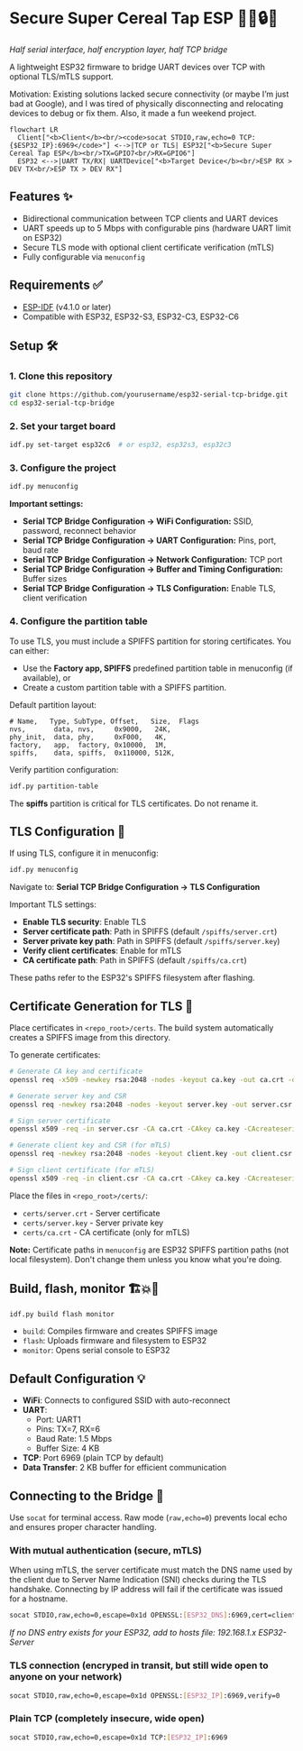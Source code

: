 # Secure Super Cereal Tap ESP 💁‍♂️🔒🌉
*Half serial interface, half encryption layer, half TCP bridge*

A lightweight ESP32 firmware to bridge UART devices over TCP with optional TLS/mTLS support.

Motivation: Existing solutions lacked secure connectivity (or maybe I’m just bad at Google), and I was tired of physically disconnecting and relocating devices to debug or fix them. Also, it made a fun weekend project.

```mermaid
flowchart LR
  Client["<b>Client</b><br/><code>socat STDIO,raw,echo=0 TCP:{$ESP32_IP}:6969</code>"] <-->|TCP or TLS| ESP32["<b>Secure Super Cereal Tap ESP</b><br/>TX=GPIO7<br/>RX=GPIO6"]
  ESP32 <-->|UART TX/RX| UARTDevice["<b>Target Device</b><br/>ESP RX > DEV TX<br/>ESP TX > DEV RX"]
```

## Features ✨

- Bidirectional communication between TCP clients and UART devices
- UART speeds up to 5 Mbps with configurable pins (hardware UART limit on ESP32)
- Secure TLS mode with optional client certificate verification (mTLS)
- Fully configurable via `menuconfig`

## Requirements ✅

- [ESP-IDF](https://docs.espressif.com/projects/esp-idf/en/latest/esp32/get-started/) (v4.1.0 or later)
- Compatible with ESP32, ESP32-S3, ESP32-C3, ESP32-C6

## Setup 🛠️

### 1. Clone this repository

```bash
git clone https://github.com/yourusername/esp32-serial-tcp-bridge.git
cd esp32-serial-tcp-bridge
```

### 2. Set your target board

```bash
idf.py set-target esp32c6  # or esp32, esp32s3, esp32c3
```

### 3. Configure the project

```bash
idf.py menuconfig
```

**Important settings:**
- **Serial TCP Bridge Configuration → WiFi Configuration:** SSID, password, reconnect behavior
- **Serial TCP Bridge Configuration → UART Configuration:** Pins, port, baud rate
- **Serial TCP Bridge Configuration → Network Configuration:** TCP port
- **Serial TCP Bridge Configuration → Buffer and Timing Configuration:** Buffer sizes
- **Serial TCP Bridge Configuration → TLS Configuration:** Enable TLS, client verification

### 4. Configure the partition table

To use TLS, you must include a SPIFFS partition for storing certificates. You can either:

- Use the **Factory app, SPIFFS** predefined partition table in menuconfig (if available), or
- Create a custom partition table with a SPIFFS partition.

Default partition layout:

```csv
# Name,   Type, SubType, Offset,   Size,  Flags
nvs,       data, nvs,     0x9000,   24K,
phy_init,  data, phy,     0xF000,   4K,
factory,   app,  factory, 0x10000,  1M,
spiffs,    data, spiffs,  0x110000, 512K,
```

Verify partition configuration:

```bash
idf.py partition-table
```

The **spiffs** partition is critical for TLS certificates. Do not rename it.

## TLS Configuration 🔐

If using TLS, configure it in menuconfig:

```bash
idf.py menuconfig
```

Navigate to: **Serial TCP Bridge Configuration → TLS Configuration**

Important TLS settings:

- **Enable TLS security**: Enable TLS
- **Server certificate path**: Path in SPIFFS (default `/spiffs/server.crt`)
- **Server private key path**: Path in SPIFFS (default `/spiffs/server.key`)
- **Verify client certificates**: Enable for mTLS
- **CA certificate path**: Path in SPIFFS (default `/spiffs/ca.crt`)

These paths refer to the ESP32's SPIFFS filesystem after flashing.

## Certificate Generation for TLS 🪪

Place certificates in `<repo_root>/certs`. The build system automatically creates a SPIFFS image from this directory.

To generate certificates:

```bash
# Generate CA key and certificate
openssl req -x509 -newkey rsa:2048 -nodes -keyout ca.key -out ca.crt -days 365 -subj "/CN=Test-CA"

# Generate server key and CSR
openssl req -newkey rsa:2048 -nodes -keyout server.key -out server.csr -subj "/CN=ESP32-Server"

# Sign server certificate
openssl x509 -req -in server.csr -CA ca.crt -CAkey ca.key -CAcreateserial -out server.crt -days 365

# Generate client key and CSR (for mTLS)
openssl req -newkey rsa:2048 -nodes -keyout client.key -out client.csr -subj "/CN=Client"

# Sign client certificate (for mTLS)
openssl x509 -req -in client.csr -CA ca.crt -CAkey ca.key -CAcreateserial -out client.crt -days 365
```
Place the files in `<repo_root>/certs/`:

- `certs/server.crt` - Server certificate
- `certs/server.key` - Server private key
- `certs/ca.crt` - CA certificate (only for mTLS)

**Note:** Certificate paths in `menuconfig` are ESP32 SPIFFS partition paths (not local filesystem). Don't change them unless you know what you're doing.

## Build, flash, monitor 🏗️💥🧐

```bash
idf.py build flash monitor
```

- `build`: Compiles firmware and creates SPIFFS image
- `flash`: Uploads firmware and filesystem to ESP32
- `monitor`: Opens serial console to ESP32

## Default Configuration 💡

- **WiFi**: Connects to configured SSID with auto-reconnect
- **UART**:
  - Port: UART1
  - Pins: TX=7, RX=6
  - Baud Rate: 1.5 Mbps
  - Buffer Size: 4 KB
- **TCP**: Port 6969 (plain TCP by default)
- **Data Transfer**: 2 KB buffer for efficient communication

## Connecting to the Bridge 🔌

Use `socat` for terminal access. Raw mode (`raw,echo=0`) prevents local echo and ensures proper character handling.

### With mutual authentication (secure, mTLS)

When using mTLS, the server certificate must match the DNS name used by the client due to Server Name Indication (SNI) checks during the TLS handshake. Connecting by IP address will fail if the certificate was issued for a hostname.

```bash
socat STDIO,raw,echo=0,escape=0x1d OPENSSL:[ESP32_DNS]:6969,cert=client.crt,key=client.key,cafile=ca.crt,verify=1
```

*If no DNS entry exists for your ESP32, add to hosts file: 192.168.1.x ESP32-Server*

### TLS connection (encryped in transit, but still wide open to anyone on your network)

```bash
socat STDIO,raw,echo=0,escape=0x1d OPENSSL:[ESP32_IP]:6969,verify=0
```

### Plain TCP (completely insecure, wide open)

```bash
socat STDIO,raw,echo=0,escape=0x1d TCP:[ESP32_IP]:6969
```


